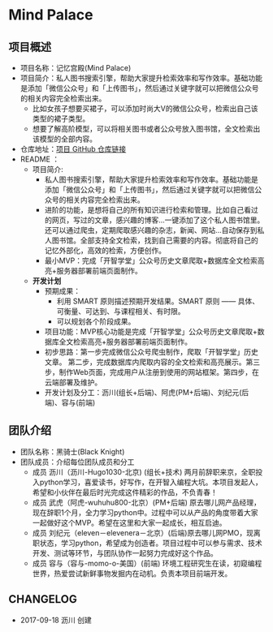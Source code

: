 # Mind Palace

## 项目概述

- 项目名称：记忆宫殿(Mind Palace)
- 项目简介：私人图书搜索引擎，帮助大家提升检索效率和写作效率。基础功能是添加「微信公众号」和「上传图书」，然后通过关键字就可以把微信公众号的相关内容完全检索出来。
    * 比如女孩子想要买裙子，可以添加时尚大V的微信公众号，检索出自己该类型的裙子类型。
    * 想要了解高阶模型，可以将相关图书或者公众号放入图书馆，全文检索出该模型的全部内容。
- 仓库地址：[项目 GitHub 仓库链接](https://github.com/Hugo1030/Private-library)
- README ：
	- 项目简介:
      - 私人图书搜索引擎，帮助大家提升检索效率和写作效率。基础功能是添加「微信公众号」和「上传图书」，然后通过关键字就可以把微信公众号的相关内容完全检索出来。
      - 进阶的功能，是想将自己的所有知识进行检索和管理。比如自己看过的网页，写过的文章，感兴趣的博客...一键添加了这个私人图书馆里。还可以通过爬虫，定期爬取感兴趣的杂志，新闻、网站...自动保存到私人图书馆。全部支持全文检索，找到自己需要的内容。彻底将自己的记忆外部化，高效的检索，方便创作。
      - 最小MVP：完成「开智学堂」公众号历史文章爬取+数据库全文检索高亮+服务器部署前端页面制作。
	- **开发计划**
		- 预期成果：
		    - 利用 SMART 原则描述预期开发结果。SMART 原则 —— 具体、可衡量、可达到、与课程相关、有时限。
		    - 可以规划各个阶段成果。
		- 项目功能：MVP核心功能是完成「开智学堂」公众号历史文章爬取+数据库全文检索高亮+服务器部署前端页面制作。
		- 初步思路：第一步完成微信公众号爬虫制作，爬取「开智学堂」历史文章。
    第二步，完成数据库内爬取内容的全文检索和高亮展示。第三步，制作Web页面，完成用户从注册到使用的网站框架。第四步，在云端部署及维护。
		- 开发计划及分工：沥川(组长+后端)、阿虎(PM+后端)、刘纪元(后端)、容与(前端)

## 团队介绍

- 团队名称：黑骑士(Black Knight)
- 团队成员：介绍每位团队成员和分工
  - 成员 沥川（沥川-Hugo1030-北京) (组长+技术) 两月前辞职来京，全职投入python学习，喜爱读书，好写作，在开智入编程大坑。本项目发起人，希望和小伙伴在最后时光完成这件精彩的作品，不负青春！
  - 成员 武虎（阿虎-wuhuhu800-北京）(PM+后端) 原去哪儿网产品经理，现在辞职1个月，全力学习python中。过程中可以从产品的角度带着大家一起做好这个MVP。希望在这里和大家一起成长，相互启迪。
  - 成员 刘纪元（eleven－elevenera－北京）(后端)原去哪儿网PMO，现离职状态，学习python，希望成为创造者。项目过程中可以参与需求、技术开发、测试等环节，与团队协作一起努力完成好这个作品。
  - 成员 容与（容与-momo-o-美国）(前端) 环境工程研究生在读，初窥编程世界，热爱尝试新鲜事物发掘内在动机。负责本项目前端开发。

## CHANGELOG

- 2017-09-18 沥川 创建
